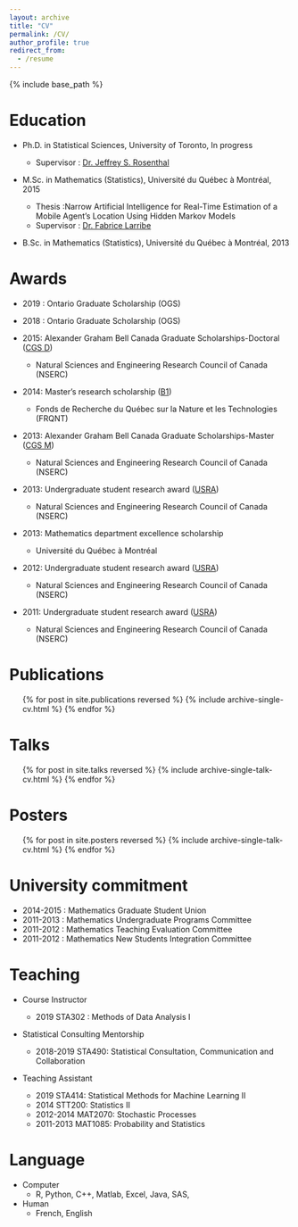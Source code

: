 ```yaml
---
layout: archive
title: "CV"
permalink: /CV/
author_profile: true
redirect_from:
  - /resume
---
```


{% include base_path %}

Education
======

* Ph.D. in Statistical Sciences, University of Toronto, In progress
  * Supervisor : [Dr. Jeffrey S. Rosenthal](http://probability.ca/jeff/)

* M.Sc. in Mathematics (Statistics), Université du Québec à Montréal, 2015
  * Thesis :Narrow Artificial Intelligence for Real-Time Estimation of a Mobile Agent’s Location Using Hidden Markov Models
  * Supervisor : [Dr. Fabrice Larribe](http://fabricelarribe.uqam.ca)

* B.Sc. in Mathematics (Statistics), Université du Québec à Montréal, 2013

Awards
======

* 2019 : Ontario Graduate Scholarship (OGS)

* 2018 : Ontario Graduate Scholarship (OGS)

* 2015: Alexander Graham Bell Canada Graduate Scholarships-Doctoral ([CGS D](http://www.nserc-crsng.gc.ca/Students-Etudiants/PG-CS/CGSD-BESCD_eng.asp))
  * Natural Sciences and Engineering Research Council of Canada (NSERC)

* 2014: Master’s research scholarship ([B1](http://www.frqnt.gouv.qc.ca/en/bourses-et-subventions/consulter-les-programmes-remplir-une-demande/bourse/programs-of-scholarships-of-2supndsup-and-3suprdsup-cycles-hwcq7b9k1466174971607))
  * Fonds de Recherche du Québec sur la Nature et les Technologies (FRQNT)

* 2013: Alexander Graham Bell Canada Graduate Scholarships-Master ([CGS M](http://www.nserc-crsng.gc.ca/Students-Etudiants/PG-CS/CGSM-BESCM_eng.asp))
  * Natural Sciences and Engineering Research Council of Canada (NSERC)

* 2013: Undergraduate student research award ([USRA](http://www.nserc-crsng.gc.ca/Students-Etudiants/UG-PC/USRA-BRPC_eng.asp))
  * Natural Sciences and Engineering Research Council of Canada (NSERC)
  
* 2013: Mathematics department excellence scholarship
  * Université du Québec à Montréal

* 2012: Undergraduate student research award ([USRA](http://www.nserc-crsng.gc.ca/Students-Etudiants/UG-PC/USRA-BRPC_eng.asp))
  * Natural Sciences and Engineering Research Council of Canada (NSERC)

* 2011: Undergraduate student research award ([USRA](http://www.nserc-crsng.gc.ca/Students-Etudiants/UG-PC/USRA-BRPC_eng.asp))
  * Natural Sciences and Engineering Research Council of Canada (NSERC)

  
Publications
======
  <ul>{% for post in site.publications reversed %}
    {% include archive-single-cv.html %}
  {% endfor %}</ul>
  
Talks
======
  <ul>{% for post in site.talks reversed %}
    {% include archive-single-talk-cv.html %}
  {% endfor %}</ul>
  
Posters
======
  
   <ul>{% for post in site.posters reversed %}
    {% include archive-single-talk-cv.html %}
  {% endfor %}</ul>
  
University commitment
======
* 2014-2015 : Mathematics Graduate Student Union
* 2011-2013 : Mathematics Undergraduate Programs Committee
* 2011-2012 : Mathematics Teaching Evaluation Committee
* 2011-2012 : Mathematics New Students Integration Committee

Teaching
======
* Course Instructor
  * 2019 STA302 :  Methods of Data Analysis I
  
* Statistical Consulting Mentorship
  * 2018-2019 STA490: Statistical Consultation, Communication and Collaboration
  
* Teaching Assistant
  * 2019 STA414: Statistical Methods for Machine Learning II
  * 2014 STT200: Statistics II
  * 2012-2014 MAT2070: Stochastic Processes
  * 2011-2013 MAT1085: Probability and Statistics


Language
======
* Computer
  * R, Python, C++, Matlab, Excel, Java, SAS,
* Human 
  * French, English
